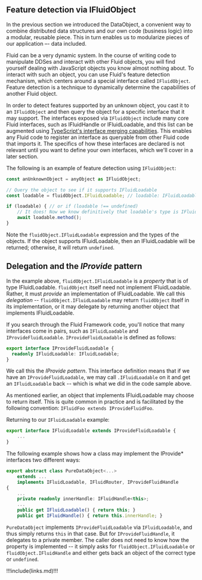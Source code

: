 ## Feature detection via IFluidObject

In the previous section we introduced the DataObject, a convenient way to combine distributed data structures and our own
code (business logic) into a modular, reusable piece. This in turn enables us to modularize pieces of our application –-
data included.

Fluid can be a very dynamic system. In the course of writing code to manipulate DDSes and interact with other Fluid
objects, you will find yourself dealing with JavaScript objects you know almost nothing about. To interact with such an
object, you can use Fluid's feature detection mechanism, which centers around a special interface called `IFluidObject`.
Feature detection is a technique to dynamically determine the capabilities of another Fluid object.

In order to detect features supported by an unknown object, you cast it to an `IFluidObject` and then query the object
for a specific interface that it may support. The interfaces exposed via `IFluidObject` include many core Fluid
interfaces, such as IFluidHandle or IFluidLoadable, and this list can be augmented using [TypeScript's interface merging
capabilities](https://www.typescriptlang.org/docs/handbook/declaration-merging.html#merging-interfaces). This enables
any Fluid code to register an interface as queryable from other Fluid code that imports it. The specifics of how these
interfaces are declared is not relevant until you want to define your own interfaces, which we'll cover in a later
section.

The following is an example of feature detection using `IFluidObject`:

```typescript
const anUnknownObject = anyObject as IFluidObject;

// Query the object to see if it supports IFluidLoadable
const loadable = fluidObject.IFluidLoadable; // loadable: IFluidLoadable | undefined

if (loadable) { // or if (loadable !== undefined)
    // It does! Now we know definitively that loadable's type is IFluidLoadable and we can safely call a method
    await loadable.method();
}
```

Note the `fluidObject.IFluidLoadable` expression and the types of the objects. If the object supports IFluidLoadable,
then an IFluidLoadable will be returned; otherwise, it will return `undefined`.


## Delegation and the _IProvide_ pattern

In the example above, `fluidObject.IFluidLoadable` is a _property_ that is of type IFluidLoadable. `fluidObject` itself
need not implement IFluidLoadable. Rather, it must _provide_ an implementation of IFluidLoadable. We call this
_delegation_ -- `fluidObject.IFluidLoadable` may return `fluidObject` itself in its implementation, or it may delegate by
returning another object that implements IFluidLoadable.

If you search through the Fluid Framework code, you'll notice that many interfaces come in pairs, such as
`IFluidLoadable` and `IProvideFluidLoadable`. `IProvideFluidLoadable` is defined as follows:

```typescript
export interface IProvideFluidLoadable {
  readonly IFluidLoadable: IFluidLoadable;
}
```

We call this the _IProvide pattern_. This interface definition means that if we have an `IProvideFluidLoadable`, we may
call `.IFluidLoadable` on it and get an `IFluidLoadable` back -- which is what we did in the code sample above.

As mentioned earlier, an object that implements IFluidLoadable may choose to return itself. This is quite common in
practice and is facilitated by the following convention: `IFluidFoo extends IProvideFluidFoo`.

Returning to our `IFluidLoadable` example:

```typescript
export interface IFluidLoadable extends IProvideFluidLoadable {
    ...
}
```

The following example shows how a class may implement the IProvide* interfaces two different ways:

```typescript
export abstract class PureDataObject<...>
    extends ...
    implements IFluidLoadable, IFluidRouter, IProvideFluidHandle
{
    ...
    private readonly innerHandle: IFluidHandle<this>;
    ...
    public get IFluidLoadable() { return this; }
    public get IFluidHandle() { return this.innerHandle; }
```

`PureDataObject` implements `IProvideFluidLoadable` via `IFluidLoadable`, and thus simply returns `this` in that case.
But for `IProvideFluidHandle`, it delegates to a private member. The caller does not need to know how the property is
implemented -- it simply asks for `fluidObject.IFluidLoadable` or `fluidObject.IFluidHandle` and either gets back an
object of the correct type or `undefined`.


!!!include(links.md)!!!
